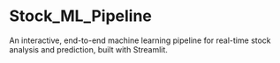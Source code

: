 # Stock_ML_Pipeline
An interactive, end-to-end machine learning pipeline for real-time stock analysis and prediction, built with Streamlit.
